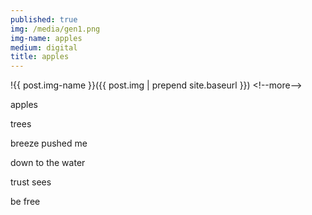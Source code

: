 ```yaml
---
published: true
img: /media/gen1.png
img-name: apples
medium: digital
title: apples
---
```

!{{ post.img-name }}({{ post.img | prepend site.baseurl }})
\<!--more--\>
  
  
apples  

trees  

breeze pushed me

down to the water

trust sees

be free
